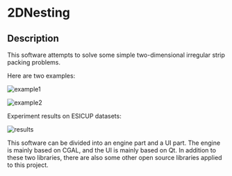 # 2DNesting
## Description
This software attempts to solve some simple two-dimensional irregular strip packing problems. 

Here are two examples: 

![example1](https://github.com/lryan599/2DNesting/assets/77947703/bc9babaf-d8ee-4fea-a4ad-944ac4ebf495)

![example2](https://github.com/lryan599/2DNesting/assets/77947703/62cb334d-184d-49cd-b552-52b9766b3761)

Experiment results on ESICUP datasets:

![results](https://github.com/lryan599/2DNesting/assets/77947703/3cbc7f79-6b2b-463c-9473-8f5c38939c82)

This software can be divided into an engine part and a UI part. The engine is mainly based on CGAL, and the UI is mainly based on Qt. In addition to these two libraries, there are also some other open source libraries applied to this project.
